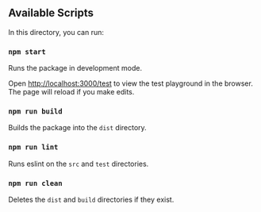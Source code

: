 ## Available Scripts

In this directory, you can run:

### `npm start`

Runs the package in development mode.

Open [http://localhost:3000/test](http://localhost:3000/test) to view the test
playground in the browser. The page will reload if you make edits.

### `npm run build`

Builds the package into the `dist` directory.

### `npm run lint`

Runs eslint on the `src` and `test` directories.

### `npm run clean`

Deletes the `dist` and `build` directories if they exist.
